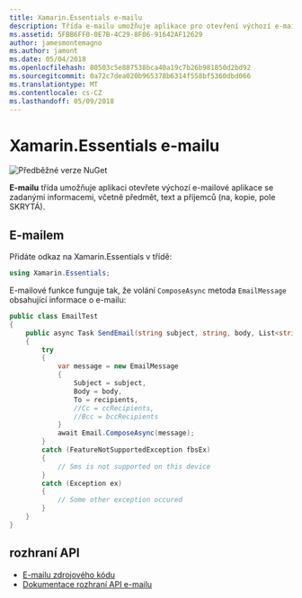 ```yaml
---
title: Xamarin.Essentials e-mailu
description: Třída e-mailu umožňuje aplikace pro otevření výchozí e-mailové aplikace se zadanými informacemi, včetně předmět, text a příjemců (na, kopie, pole SKRYTÁ).
ms.assetid: 5FBB6FF0-0E7B-4C29-8F06-91642AF12629
author: jamesmontemagno
ms.author: jamont
ms.date: 05/04/2018
ms.openlocfilehash: 80503c5e887538bca40a19c7b26b981850d2bd92
ms.sourcegitcommit: 0a72c7dea020b965378b6314f558bf5360dbd066
ms.translationtype: MT
ms.contentlocale: cs-CZ
ms.lasthandoff: 05/09/2018
---
```

# <a name="xamarinessentials-email"></a>Xamarin.Essentials e-mailu

![Předběžné verze NuGet](~/media/shared/pre-release.png)

**E-mailu** třída umožňuje aplikaci otevřete výchozí e-mailové aplikace se zadanými informacemi, včetně předmět, text a příjemců (na, kopie, pole SKRYTÁ).

## <a name="using-email"></a>E-mailem

Přidáte odkaz na Xamarin.Essentials v třídě:

```csharp
using Xamarin.Essentials;
```

E-mailové funkce funguje tak, že volání `ComposeAsync` metoda `EmailMessage` obsahující informace o e-mailu:

```csharp
public class EmailTest
{
    public async Task SendEmail(string subject, string, body, List<string> recipients)
    {
        try
        {
            var message = new EmailMessage
            {
                Subject = subject,
                Body = body,
                To = recipients,
                //Cc = ccRecipients,
                //Bcc = bccRecipients
            }
            await Email.ComposeAsync(message);
        }
        catch (FeatureNotSupportedException fbsEx)
        {
            // Sms is not supported on this device
        }
        catch (Exception ex)
        {
            // Some other exception occured
        }
    }
}
```

## <a name="api"></a>rozhraní API

- [E-mailu zdrojového kódu](https://github.com/xamarin/Essentials/tree/master/Essentials/Email)
- [Dokumentace rozhraní API e-mailu](xref:Xamarin.Essentials.Email)
